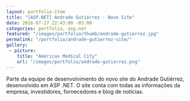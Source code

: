 ```yaml
---
layout: portfolio-item
title: "[ASP.NET] Andrade Gutiérrez - Novo Site"
date: 2016-07-27 22:43:00 -03:00
categories: portfolio, asp.net
featured: "/images/portfolio/thumb/andrade-gutierrez.jpg"
permalink: "/portfolio/andrade-gutierrez-site/"
gallery:
 - picture:
    title: "Américas Medical City"
    url: "/images/portfolio/andrade-gutierrez.png"
---
```

Parte da equipe de desenvolvimento do novo site do Andrade Gutiérrez, desenvolvido em ASP .NET. O site conta com todas as informações da empresa, investidores, fornecedores e blog de notícias.